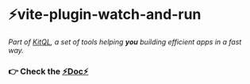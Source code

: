 # ⚡vite-plugin-watch-and-run

_Part of [KitQL](https://github.com/jycouet/kitql#kitql), a set of tools helping **you** building efficient apps in a fast way._

### 👉 Check the [⚡Doc⚡](https://kitql.dev/docs/setup/03_vite-plugin-watch-and-run)
